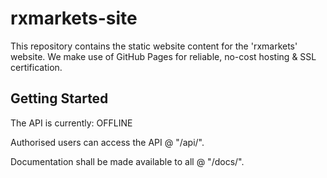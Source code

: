 # rxmarkets-site

This repository contains the static website content for the 'rxmarkets' website. We make use of GitHub Pages for reliable, no-cost hosting & SSL certification. 

## Getting Started

The API is currently: OFFLINE

Authorised users can access the API @ "/api/".

Documentation shall be made available to all @ "/docs/".
